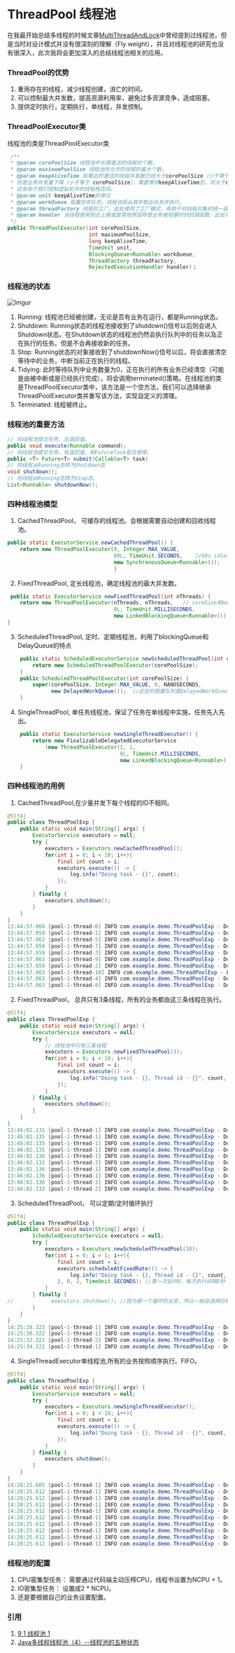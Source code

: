 # ThreadPool 线程池
在我最开始总结多线程的时候文章[MultiThreadAndLock](https://github.com/Seanforfun/Java-Knowledge/blob/master/Conclusions/MultiThreadAndLock.txt)中曾经提到过线程池，但是当时对设计模式并没有很深刻的理解（Fly weight），并且对线程池的研究也没有很深入，此次我将会更加深入的总结线程池相关的应用。

### ThreadPool的优势
1. 重用存在的线程，减少线程创建，消亡的时间。
2. 可以控制最大并发数，提高资源利用率，避免过多资源竞争，造成阻塞。
3. 提供定时执行，定期执行，单线程，并发控制。

### ThreadPoolExecutor类
线程池的类是ThreadPoolExecutor类
```Java
 /**
 * @param corePoolSize 线程池中长期激活的线程的个数。
 * @param maximumPoolSize 线程池所允许的线程的最大个数。
 * @param keepAliveTime 如果此时激活的线程并发数已经大于corePoolSize（小于等于maximumPoolSize），
 * 但是业务并发量下降（小于等于 corePoolSize），需要等待keepAliveTime后，将大于corePoolSize的线程终结，
 * 这有助于我们控制虚拟机中的线程栈空间。
 * @param unit keepAliveTime的单位
 * @param workQueue 阻塞任务队列，线程池将从其中取出任务并执行。
 * @param threadFactory 线程的工厂。此处使用了工厂模式，有助于对线程对象的统一装配。
 * @param handler 当线程使用到达上限或是其他原因导致业务被阻塞时的回调函数，此处实际上是用了策略模式。
 */
public ThreadPoolExecutor(int corePoolSize,
                          int maximumPoolSize,
                          long keepAliveTime,
                          TimeUnit unit,
                          BlockingQueue<Runnable> workQueue,
                          ThreadFactory threadFactory,
                          RejectedExecutionHandler handler)；
```

### 线程池的状态
![Imgur](https://i.imgur.com/V2FjQZ3.png)
1. Running: 线程池已经被创建，无论是否有业务在运行，都是Running状态。
2. Shutdown: Running状态的线程池接收到了shutdown()信号以后则会进入Shutdown状态。在Shutdown状态的线程池仍然会执行队列中的任务以及正在执行的任务。但是不会再接收新的任务。
3. Stop: Running状态的对象接收到了shutdownNow()信号以后，将会直接清空等待中的业务，中断当前正在执行的线程。
4. Tidying: 此时等待队列中业务数量为0，正在执行的所有业务已经清空（可能是由被中断或是已经执行完成），将会调用terminated()策略。在线程池的类是ThreadPoolExecutor类中，该方法是一个空方法，我们可以选择继承ThreadPoolExecutor类并重写该方法，实现自定义的清理。
5. Terminated: 线程被终止。

### 线程池的重要方法
```Java
// 向线程池提交任务，无返回值。
public void execute(Runnable command);
// 向线程池提交任务，有返回值，和FutureTask配合使用。
public <T> Future<T> submit(Callable<T> task)
// 将线程从Running态转为Shutdown态
void shutdown();
// 将线程从Running态转为Stop态。
List<Runnable> shutdownNow();
```

### 四种线程池模型
1. CachedThreadPool， 可缓存的线程池。会根据需要自动创建和回收线程池。
```Java
public static ExecutorService newCachedThreadPool() {
    return new ThreadPoolExecutor(0, Integer.MAX_VALUE,
                                  60L, TimeUnit.SECONDS,    //60s idle就会回收
                                  new SynchronousQueue<Runnable>());
                                  }
```

2. FixedThreadPool, 定长线程池，确定线程池的最大并发数。
```Java
 public static ExecutorService newFixedThreadPool(int nThreads) {
    return new ThreadPoolExecutor(nThreads, nThreads,   // coreSize和maxSize一致
                                  0L, TimeUnit.MILLISECONDS,
                                  new LinkedBlockingQueue<Runnable>());
}
```

3. ScheduledThreadPool, 定时、定期线程池，利用了blockingQueue和DelayQueue的特点
```Java
    public static ScheduledExecutorService newScheduledThreadPool(int corePoolSize) {
        return new ScheduledThreadPoolExecutor(corePoolSize);
    }
    public ScheduledThreadPoolExecutor(int corePoolSize) {
        super(corePoolSize, Integer.MAX_VALUE, 0, NANOSECONDS,
              new DelayedWorkQueue());  //此处的阻塞队列是DelayedWorkQueue，提供了定时定期的的数据结构。
    }    
```

4. SingleThreadPool, 单任务线程池，保证了任务在单线程中实施，任务先入先出。
```Java
    public static ExecutorService newSingleThreadExecutor() {
        return new FinalizableDelegatedExecutorService
            (new ThreadPoolExecutor(1, 1,
                                    0L, TimeUnit.MILLISECONDS,
                                    new LinkedBlockingQueue<Runnable>()));
    }
```

### 四种线程池的用例
1. CachedThreadPool,在少量并发下每个线程的ID不相同。
```Java
@Slf4j
public class ThreadPoolExp {
    public static void main(String[] args) {
        ExecutorService executors = null;
        try {
            executors = Executors.newCachedThreadPool();
            for(int i = 0; i < 10; i++){
                final int count = i;
                executors.execute(() -> {
                    log.info("Doing task - {}", count);
                });
            }
        } finally {
            executors.shutdown();
        }
    }
}
13:44:57.060 [pool-1-thread-6] INFO com.example.demo.ThreadPoolExp - Doing task - 5, Thread id - 16
13:44:57.059 [pool-1-thread-1] INFO com.example.demo.ThreadPoolExp - Doing task - 0, Thread id - 11
13:44:57.062 [pool-1-thread-5] INFO com.example.demo.ThreadPoolExp - Doing task - 4, Thread id - 15
13:44:57.059 [pool-1-thread-7] INFO com.example.demo.ThreadPoolExp - Doing task - 6, Thread id - 17
13:44:57.059 [pool-1-thread-3] INFO com.example.demo.ThreadPoolExp - Doing task - 2, Thread id - 13
13:44:57.063 [pool-1-thread-9] INFO com.example.demo.ThreadPoolExp - Doing task - 8, Thread id - 19
13:44:57.059 [pool-1-thread-2] INFO com.example.demo.ThreadPoolExp - Doing task - 1, Thread id - 12
13:44:57.063 [pool-1-thread-10] INFO com.example.demo.ThreadPoolExp - Doing task - 9, Thread id - 20
13:44:57.063 [pool-1-thread-4] INFO com.example.demo.ThreadPoolExp - Doing task - 3, Thread id - 14
13:44:57.063 [pool-1-thread-8] INFO com.example.demo.ThreadPoolExp - Doing task - 7, Thread id - 18
```

2. FixedThreadPool， 总共只有3条线程，所有的业务都由这三条线程在执行。
```Java
@Slf4j
public class ThreadPoolExp {
    public static void main(String[] args) {
        ExecutorService executors = null;
        try {
            // 线程池中只有三条线程
            executors = Executors.newFixedThreadPool(3);
            for(int i = 0; i < 10; i++){
                final int count = i;
                executors.execute(() -> {
                    log.info("Doing task - {}, Thread id - {}", count, Thread.currentThread().getId());
                });
            }
        } finally {
            executors.shutdown();
        }
    }
}
13:46:02.131 [pool-1-thread-1] INFO com.example.demo.ThreadPoolExp - Doing task - 0, Thread id - 11
13:46:02.135 [pool-1-thread-1] INFO com.example.demo.ThreadPoolExp - Doing task - 3, Thread id - 11
13:46:02.135 [pool-1-thread-1] INFO com.example.demo.ThreadPoolExp - Doing task - 4, Thread id - 11
13:46:02.135 [pool-1-thread-1] INFO com.example.demo.ThreadPoolExp - Doing task - 5, Thread id - 11
13:46:02.136 [pool-1-thread-1] INFO com.example.demo.ThreadPoolExp - Doing task - 6, Thread id - 11
13:46:02.132 [pool-1-thread-3] INFO com.example.demo.ThreadPoolExp - Doing task - 2, Thread id - 13
13:46:02.136 [pool-1-thread-1] INFO com.example.demo.ThreadPoolExp - Doing task - 7, Thread id - 11
13:46:02.136 [pool-1-thread-1] INFO com.example.demo.ThreadPoolExp - Doing task - 9, Thread id - 11
13:46:02.136 [pool-1-thread-3] INFO com.example.demo.ThreadPoolExp - Doing task - 8, Thread id - 13
13:46:02.133 [pool-1-thread-2] INFO com.example.demo.ThreadPoolExp - Doing task - 1, Thread id - 12
```

3. ScheduledThreadPool， 可以定期/定时循环执行
```Java
@Slf4j
public class ThreadPoolExp {
    public static void main(String[] args) {
        ScheduledExecutorService executors = null;
        try {
            executors = Executors.newScheduledThreadPool(10);
            for(int i = 0; i < 1; i++){
                final int count = i;
                executors.scheduleAtFixedRate(() -> {
                    log.info("Doing task - {}, Thread id - {}", count, Thread.currentThread().getId());
                }, 0, 2, TimeUnit.SECONDS); //第一次延时0，每次执行间隔5秒
            }
        } finally {
//            executors.shutdown(); //因为是一个循环的业务，所以一般会选择时机回收而不是直接回收。
        }
    }
}
14:25:28.323 [pool-1-thread-1] INFO com.example.demo.ThreadPoolExp - Doing task - 0, Thread id - 11
14:25:30.322 [pool-1-thread-1] INFO com.example.demo.ThreadPoolExp - Doing task - 0, Thread id - 11
14:25:32.321 [pool-1-thread-2] INFO com.example.demo.ThreadPoolExp - Doing task - 0, Thread id - 13
14:25:34.321 [pool-1-thread-1] INFO com.example.demo.ThreadPoolExp - Doing task - 0, Thread id - 11
```

4. SingleThreadExecutor单线程池,所有的业务按照顺序执行。FIFO。
```Java
@Slf4j
public class ThreadPoolExp {
    public static void main(String[] args) {
        ExecutorService executors = null;
        try {
            executors = Executors.newSingleThreadExecutor();
            for(int i = 0; i < 10; i++){
                final int count = i;
                executors.execute(() -> {
                    log.info("Doing task - {}, Thread id - {}", count, Thread.currentThread().getId());
                });
            }
        } finally {
            executors.shutdown();
        }
    }
}
14:28:25.605 [pool-1-thread-1] INFO com.example.demo.ThreadPoolExp - Doing task - 0, Thread id - 11
14:28:25.612 [pool-1-thread-1] INFO com.example.demo.ThreadPoolExp - Doing task - 1, Thread id - 11
14:28:25.612 [pool-1-thread-1] INFO com.example.demo.ThreadPoolExp - Doing task - 2, Thread id - 11
14:28:25.612 [pool-1-thread-1] INFO com.example.demo.ThreadPoolExp - Doing task - 3, Thread id - 11
14:28:25.612 [pool-1-thread-1] INFO com.example.demo.ThreadPoolExp - Doing task - 4, Thread id - 11
14:28:25.612 [pool-1-thread-1] INFO com.example.demo.ThreadPoolExp - Doing task - 5, Thread id - 11
14:28:25.612 [pool-1-thread-1] INFO com.example.demo.ThreadPoolExp - Doing task - 6, Thread id - 11
14:28:25.612 [pool-1-thread-1] INFO com.example.demo.ThreadPoolExp - Doing task - 7, Thread id - 11
14:28:25.612 [pool-1-thread-1] INFO com.example.demo.ThreadPoolExp - Doing task - 8, Thread id - 11
14:28:25.612 [pool-1-thread-1] INFO com.example.demo.ThreadPoolExp - Doing task - 9, Thread id - 11
```

### 线程池的配置
1. CPU密集型任务： 需要通过代码端主动压榨CPU，线程书设置为NCPU + 1。
2. IO密集型任务： 设置成2 * NCPU。
3. 还是要根据自己的业务设置配置。

### 引用
1. [9 1 线程池 1](https://www.youtube.com/watch?v=lc1eRMxXGb4&list=PLfezYSPixwxv7Y5FcrWXSQqX9vBF8OLMA&index=24)
2. [Java多线程线程池（4）--线程池的五种状态](https://blog.csdn.net/l_kanglin/article/details/57411851)